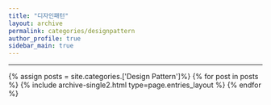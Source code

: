 ```yaml
---
title: "디자인패턴"
layout: archive
permalink: categories/designpattern
author_profile: true
sidebar_main: true
---
```


***
<!-- 공백포함 -> site.categories.['a b c'] -->

{% assign posts = site.categories.['Design Pattern']%}
{% for post in posts %} {% include archive-single2.html type=page.entries_layout %} {% endfor %}


